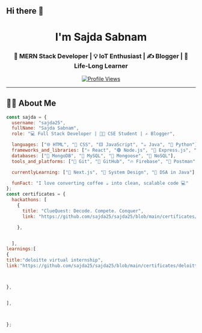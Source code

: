 ## Hi there 👋

<h1 align="center"> I'm Sajda Sabnam</h1>
<h3 align="center">🚀 MERN Stack Developer | 💡 IoT Enthusiast | ✍️ Blogger | 🎯 Life-Long Learner</h3>

<p align="center">
  <a href="https://github.com/sajda25">
    <img src="https://komarev.com/ghpvc/?username=sajda25&style=flat-square&color=blue" alt="Profile Views" />
  </a>
</p>

---

## 👩‍💻 About Me

```javascript
const sajda = {
  username: "sajda25",
  fullName: "Sajda Sabnam",
  role: "💻 Full Stack Developer | 👩‍🎓 CSE Student | ✍️ Blogger",

  languages: ["🌐 HTML", "🎨 CSS", "🟨 JavaScript", "☕ Java", "🐍 Python"],
  frameworks_and_libraries: ["⚛️ React", "🟢 Node.js", "🚂 Express.js", "🌬️ Tailwind CSS"],
  databases: ["🍃 MongoDB", "🐬 MySQL", "🧬 Mongoose", "📂 NoSQL"],
  tools_and_platforms: ["🔧 Git", "🐙 GitHub", "🔥 Firebase", "🧪 Postman", "📝 VS Code", "🚀 Netlify"],

  currentlyLearning: ["🚀 Next.js", "📐 System Design", "📘 DSA in Java"],

  funFact: "I love converting coffee ☕ into clean, scalable code 💻"
};
const certificates = {
  hackathons: [
    {
      title: "ClueQuest: Decode. Compete. Conquer",
      link: "https://github.com/sajda25/sajda25/blob/main/certificates/b8675964-d7da-4471-9744-92739aa3fe1b.pdf"

    },


  ],
learnings:[
{
title:"deloitte virtual internship",
link:"https://github.com/sajda25/sajda25/blob/main/certificates/deloitte%20virtual%20internship%20certificate.pdf"



},


],



};









